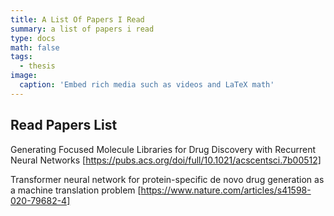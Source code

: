 ```yaml
---
title: A List Of Papers I Read
summary: a list of papers i read
type: docs
math: false
tags:
  - thesis
image:
  caption: 'Embed rich media such as videos and LaTeX math'
---
```

## Read Papers List

Generating Focused Molecule Libraries for Drug Discovery with Recurrent Neural Networks
[https://pubs.acs.org/doi/full/10.1021/acscentsci.7b00512]

Transformer neural network for protein-specific de novo drug generation as a machine translation problem
[https://www.nature.com/articles/s41598-020-79682-4]


